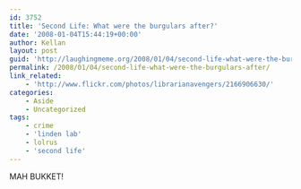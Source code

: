 ```yaml
---
id: 3752
title: 'Second Life: What were the burgulars after?'
date: '2008-01-04T15:44:19+00:00'
author: Kellan
layout: post
guid: 'http://laughingmeme.org/2008/01/04/second-life-what-were-the-burgulars-after/'
permalink: /2008/01/04/second-life-what-were-the-burgulars-after/
link_related:
    - 'http://www.flickr.com/photos/librarianavengers/2166906630/'
categories:
    - Aside
    - Uncategorized
tags:
    - crime
    - 'linden lab'
    - lolrus
    - 'second life'
---
```


MAH BUKKET!